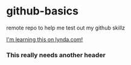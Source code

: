 # github-basics
remote repo to help me test out my github skillz

[I'm learning this on lynda.com!](http://www.lynda.com)
### This really needs another header

